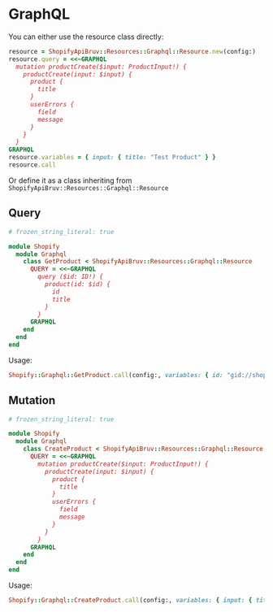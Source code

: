 # GraphQL

You can either use the resource class directly:

```ruby
resource = ShopifyApiBruv::Resources::Graphql::Resource.new(config:)
resource.query = <<~GRAPHQL
  mutation productCreate($input: ProductInput!) {
    productCreate(input: $input) {
      product {
        title
      }
      userErrors {
        field
        message
      }
    }
  }
GRAPHQL
resource.variables = { input: { title: "Test Product" } }
resource.call
```


Or define it as a class inheriting from `ShopifyApiBruv::Resources::Graphql::Resource`

## Query

```ruby
# frozen_string_literal: true

module Shopify
  module Graphql
    class GetProduct < ShopifyApiBruv::Resources::Graphql::Resource
      QUERY = <<~GRAPHQL
        query ($id: ID!) {
          product(id: $id) {
            id
            title
          }
        }
      GRAPHQL
    end
  end
end
```

Usage:

```ruby
Shopify::Graphql::GetProduct.call(config:, variables: { id: "gid://shopify/Product/1234567890" })
```

## Mutation

```ruby
# frozen_string_literal: true

module Shopify
  module Graphql
    class CreateProduct < ShopifyApiBruv::Resources::Graphql::Resource
      QUERY = <<~GRAPHQL
        mutation productCreate($input: ProductInput!) {
          productCreate(input: $input) {
            product {
              title
            }
            userErrors {
              field
              message
            }
          }
        }
      GRAPHQL
    end
  end
end
```

Usage:

```ruby
Shopify::Graphql::CreateProduct.call(config:, variables: { input: { title: "Test Product" } })
```

